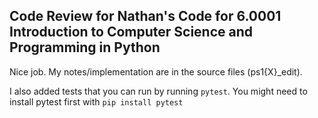 ## Code Review for Nathan's Code for 6.0001 Introduction to Computer Science and Programming in Python

Nice job. My notes/implementation are in the source files (ps1{X}_edit).

I also added tests that you can run by running `pytest`. You might need to install pytest first with `pip install pytest`
